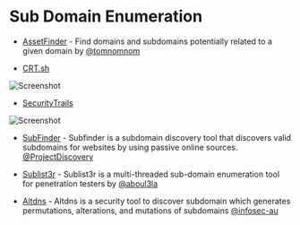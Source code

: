 # Sub Domain Enumeration

- [AssetFinder](https://github.com/tomnomnom/assetfinder) -  Find domains and subdomains potentially related to a given domain by [@tomnomnom](https://github.com/tomnomnom)

- [CRT.sh](https://crt.sh/)

![Screenshot](/Assets/crt.sh.png)

- [SecurityTrails](https://securitytrails.com/)

![Screenshot](/Assets/securitytrails.png)

- [SubFinder](https://github.com/projectdiscovery/subfinder) -  Subfinder is a subdomain discovery tool that discovers valid subdomains for websites by using passive online sources.
[@ProjectDiscovery](https://github.com/projectdiscovery)

- [Sublist3r](https://github.com/aboul3la/Sublist3r) -  Sublist3r is a multi-threaded sub-domain enumeration tool for penetration testers by [@aboul3la](https://github.com/aboul3la)

- [Altdns](https://github.com/infosec-au/altdns) - Altdns is a security tool to discover subdomain  which generates permutations, alterations, and mutations of subdomains [@infosec-au](https://github.com/infosec-au)
